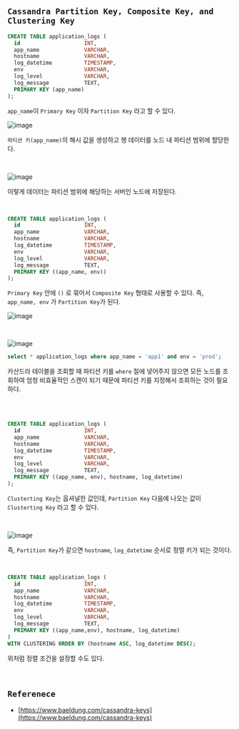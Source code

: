 ## `Cassandra Partition Key, Composite Key, and Clustering Key`

```sql
CREATE TABLE application_logs (
  id                    INT,
  app_name              VARCHAR,
  hostname              VARCHAR,
  log_datetime          TIMESTAMP,
  env                   VARCHAR,
  log_level             VARCHAR,
  log_message           TEXT,
  PRIMARY KEY (app_name)
);
```

`app_name`이 `Primary Key` 이자 `Partition Key` 라고 할 수 있다.

![image](https://github.com/wjdrbs96/Today-I-Learn/assets/45676906/d990fe94-7364-4f2c-beb1-3560d3897d26)

`파티션 키(app_name)`의 해시 값을 생성하고 행 데이터를 노드 내 파티션 범위에 할당한다.

<br>

![image](https://github.com/wjdrbs96/Today-I-Learn/assets/45676906/8742cf92-0e0f-4430-89ab-3b0309540342)

이렇게 데이터는 파티션 범위에 해당하는 서버인 노드에 저장된다. 

<br>

```sql
CREATE TABLE application_logs (
  id                    INT,
  app_name              VARCHAR,
  hostname              VARCHAR,
  log_datetime          TIMESTAMP,
  env                   VARCHAR,
  log_level             VARCHAR,
  log_message           TEXT,
  PRIMARY KEY ((app_name, env))
);
```

`Primary Key` 안에 `()` 로 묶어서 `Composite Key` 형태로 사용할 수 있다. 즉, `app_name, env` 가 `Partition Key`가 된다.

![image](https://github.com/wjdrbs96/Today-I-Learn/assets/45676906/03ac3ef6-cdb9-435b-8c64-674fbd8636d1)

<br>

![image](https://github.com/wjdrbs96/Today-I-Learn/assets/45676906/ca1f901b-3e11-43be-982f-2f35f6c06de0)

```sql
select * application_logs where app_name = 'app1' and env = 'prod';
```

카산드라 테이블을 조회할 때 파티션 키를 `where` 절에 넣어주지 않으면 모든 노드를 조회하여 엄청 비효율적인 스캔이 되기 때문에 파티션 키를 지정해서 조회하는 것이 필요하다.

<br>

<br>

```sql
CREATE TABLE application_logs (
  id                    INT,
  app_name              VARCHAR,
  hostname              VARCHAR,
  log_datetime          TIMESTAMP,
  env                   VARCHAR,
  log_level             VARCHAR,
  log_message           TEXT,
  PRIMARY KEY ((app_name, env), hostname, log_datetime)
);
```

`Clusterting Key`는 옵셔널한 값인데, `Partition Key` 다음에 나오는 값이 `Clusterting Key` 라고 할 수 있다.

<br>

![image](https://github.com/wjdrbs96/Today-I-Learn/assets/45676906/1fddabbe-60f5-40dc-936f-97deeed881e2)

즉, `Partition Key`가 같으면 `hostname`, `log_datetime` 순서로 정렬 키가 되는 것이다.

<br>

```sql
CREATE TABLE application_logs (
  id                    INT,
  app_name              VARCHAR,
  hostname              VARCHAR,
  log_datetime          TIMESTAMP,
  env                   VARCHAR,
  log_level             VARCHAR,
  log_message           TEXT,
  PRIMARY KEY ((app_name,env), hostname, log_datetime)
) 
WITH CLUSTERING ORDER BY (hostname ASC, log_datetime DESC);
```

위처럼 정렬 조건을 설정할 수도 있다.

<br>

## `Referenece`

- [https://www.baeldung.com/cassandra-keys](https://www.baeldung.com/cassandra-keys)